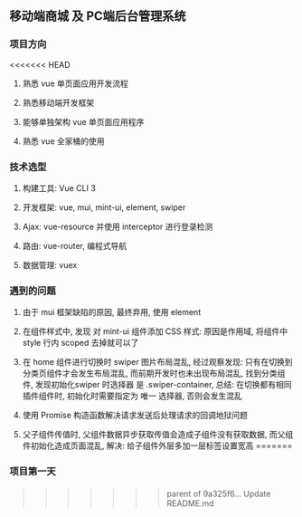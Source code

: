 ## 移动端商城 及 PC端后台管理系统

### 项目方向

<<<<<<< HEAD
 1. 熟悉 vue 单页面应用开发流程
 
 2. 熟悉移动端开发框架
 
 3. 能够单独架构 vue 单页面应用程序
 
 4. 熟悉 vue 全家桶的使用
 
### 技术选型

 1. 构建工具: Vue CLI 3 

 2. 开发框架: vue, mui, mint-ui, element, swiper
 
 3. Ajax: vue-resource 并使用 interceptor 进行登录检测
 
 4. 路由: vue-router, 编程式导航
 
 5. 数据管理: vuex
 

### 遇到的问题

1. 由于 mui 框架缺陷的原因, 最终弃用, 使用 element 

2. 在组件样式中, 发现 对 mint-ui 组件添加 CSS 样式: 原因是作用域, 将组件中 style 行内 scoped 去掉就可以了

3. 在 home 组件进行切换时 swiper 图片布局混乱, 经过观察发现: 只有在切换到 分类页组件才会发生布局混乱, 而前期开发时也未出现布局混乱, 找到分类组件,
发现初始化swiper 时选择器 是 .swiper-container, 总结: 在切换都有相同插件组件时, 初始化时需要指定为 唯一 选择器, 否则会发生混乱

4. 使用 Promise 构造函数解决请求发送后处理请求的回调地狱问题

5. 父子组件传值时, 父组件数据异步获取传值会造成子组件没有获取数据, 而父组件初始化造成页面混乱, 解决: 给子组件外层多加一层标签设置宽高
=======
### 项目第一天

#### 
>>>>>>> parent of 9a325f6... Update README.md
